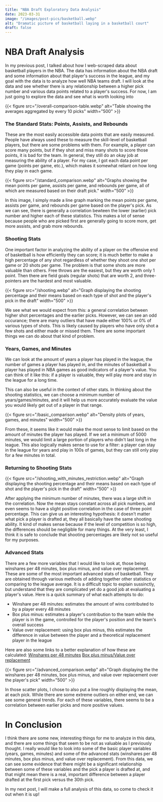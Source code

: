 ```yaml
---
title: "NBA Draft Exploratory Data Analysis"
date: 2023-03-31
image: "/images/post-pics/basketball.webp"
alt: "Dramatic picture of basketball laying in a basketball court"
draft: false
---
```


# NBA Draft Analysis

In my previous post, I talked about how I web-scraped data about basketball players in the NBA.
The data has information about the NBA draft and some information about that player's success in the league, and my goal with the data is to analyze how well NBA teams draft.
I will look at the data and see whether there is any relationship between a higher pick number and various data points related to a player's success.
For now, I am just going to explore the data and see what is worth looking into

{{< figure src="/overall-comparison-table.webp" alt="Table showing the averages aggregated by every 10 picks" width="500" >}}

### The Standard Stats: Points, Assists, and Rebounds

These are the most easily accessible data points that are easily measured.
People have always used these to measure the skill-level of basketball players, but there are some problems with them.
For example, a player can score many points, but if they shot and miss many shots to score those points, it is bad for the team.
In general, they still do an okay job at measuring the ability of a player.
For my case, I got each data point per game (points per game, etc.), which makes it somewhat reliant on how long they play in each game.

{{< figure src="/standard_comparison.webp" alt="Graphs showing the mean points per game, assists per game, and rebounds per game, all of which are measured based on their draft pick." width="500" >}}

In this image, I simply made a line graph marking the mean points per game, assists per game, and rebounds per game based on the player's pick.
As we can see, there is generally a correlation bewteen the lower (earlier) pick number and higher each of these statistics.
This makes a lot of sense because people who are picked first are generally going to score more, get more assists, and grab more rebounds.

### Shooting Stats

One important factor in analyzing the ability of a player on the offensive end of basketball is how efficiently they can score;
it is much better to make a high percentage of any shot regardless of whether they shoot one shot per game or 20 shots per game.
The problem is that some shots are more valuable than others.
Free throws are the easiest, but they are worth only 1 point.
Then there are field goals (regular shots) that are worth 2, and three-pointers are the hardest and most valuable.

{{< figure src="/shooting.webp" alt="Graph displaying the shooting percentage and their means based on each type of shot and the player's pick in the draft" width="500" >}}

We see what we would expect from this: a general correlation between higher shot percentages and the earlier picks.
However, we can see an odd occurance; there are many outliers that have made either 100% or 0% of various types of shots.
This is likely caused by players who have only shot a few shots and either made or missed them.
There are some important things we can do about that kind of problem.

### Years, Games, and Minutes

We can look at the amount of years a player has played in the league, the number of games a player has played in, and the minutes of basketball a player has played in NBA games as good indicators of a player's value.
You can think of it like this: if a player is valuable, they will play more and stay in the league for a long time.

This can also be useful in the context of other stats.
In thinking about the shooting statistics, we can choose a minimum number of years/games/minutes, and it will help us more accurately evaluate the value you would likely get out of a player in that range.

{{< figure src="/basic_comparison.webp" alt="Density plots of years, games, and minutes" width="500" >}}

From these, it seems like it would make the most sense to limit based on the amount of minutes the player has played.
If we set a minimum of 5000 minutes, we would limit a large portion of players who didn't last long in the league.
This also logically makes sense to use for a filter: a player can stay in the league for years and play in 100s of games, but they can still only play for a few minutes in total.

### Returning to Shooting Stats

{{< figure src="/shooting_with_minutes_restriction.webp" alt="Graph displaying the shooting percentage and their means based on each type of shot and the player's pick in the draft" width="500" >}}

After applying the minimum number of minutes, there was a large shift in the correlation.
Now the mean stays constant across all pick numbers, and even seems to have a slight positive correlation in the case of three point percentage.
This can give us an interesting hypothesis: it doesn't matter what pick a player is drafted at, they all basically have the same shooting ability.
It kind of makes sense because if the level of competition is so high, the differences should be negligible for many things.
At the very least, I think it is safe to conclude that shooting percentages are likely not so useful for my purposes.

### Advanced Stats

There are a few more variables that I would like to look at, those being winshares per 48 minutes, box plus minus, and value over replacement.
These are some of the most important advanced stats of basketball.
They are obtained through various methods of adding together other statistics or comparing to the league average.
It is a difficult topic to explain sussinctly, but understand that they are complicated yet do a good job at evaluating a player's value.
Here is a quick summary of what each attempts to do:

- Winshare per 48 minutes: estimates the amount of wins contributed to by a player every 48 minutes
- Box plus minus: estimates a player's contribution to the team while the player is in the game, controlled for the player's position and the team's overall success
- Value over replacement: using box plus minus, this estimates the difference in value between the player and a theoretical replacement player in the league

Here are also some links to a better explanation of how these are calculated:
[Winshares per 48 minutes](https://www.basketball-reference.com/about/ws.html)
[Box plus minus/Value over replacement](https://www.basketball-reference.com/about/bpm2.html)

{{< figure src="/advanced_comparison.webp" alt="Graph displaying the the winshares per 48 minutes, box plus minus, and value over replacement over the player's pick" width="500" >}}

In those scatter plots, I chose to also put a line roughly displaying the mean, at each pick.
While there are some extreme outliers on either end, we can see some general trends.
For each of these variables, there seems to be a correlation between earlier picks and more positive values.

# In Conclusion
I think there are some new, interesting things for me to analyze in this data, and there are some things that seem to be not as valuable as I previously thought.
I really would like to look into some of the basic player variables (years, games, minutes) and some of the advanced stats (winshares per 48 minutes, box plus minus, and value over replacement).
From this data, we can see some evidence that there might be a significant relationship between some of these variables and the pick a player is drafted at, and that might mean there is a real, important difference between a player drafted at the first pick versus the 30th pick.

In my next post, I will make a full analysis of this data, so come to check it out when it is up!
